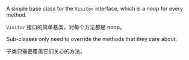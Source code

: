 A simple base class for the  `Visitor` interface, which is a noop for every method.

`Visitor` 接口的简单基类，对每个方法都是 noop。

Sub-classes only need to override the methods that they care about.

子类只需要覆盖它们关心的方法。